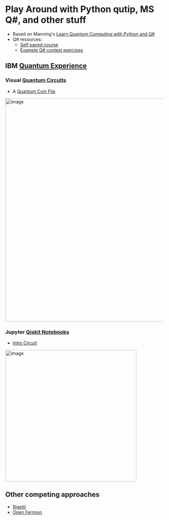# Play Around with Python qutip, MS Q#, and other stuff

* Based on Manning's [Learn Quantum Computing with Python and Q#](https://livebook.manning.com/book/learn-quantum-computing-with-python-and-q-sharp/chapter-2/v-4/208)
* Q# resources:
    * [Self paced course](https://cloudblogs.microsoft.com/quantum/2018/07/23/learn-at-your-own-pace-with-microsoft-quantum-katas/)
    * [Example Q# contest exercises](https://codeforces.com/contest/1002/problems)
    
## IBM [Quantum Experience](https://quantum-computing.ibm.com/docs/)

### Visual [Quantum Circults](https://quantum-computing.ibm.com/docs/start-iqx/drag-drop/first-circ#create-your-first-quantum-circuit)
* A [Quantum Coin Flip](https://quantum-computing.ibm.com/composer/b7242129bf10d99209e0774bad16c576)

<img width="708" alt="image" src="https://user-images.githubusercontent.com/291133/85964229-d21b9280-b986-11ea-8e66-958f8c388122.png">

### Jupyter [Qiskit Notebooks](https://quantum-computing.ibm.com/docs/start-iqx/code/first-circ#code-your-first-quantum-circuit)
* [Intro Circuit](https://quantum-computing.ibm.com/jupyter/user/FirstTry.ipynb)

<img width="417" alt="image" src="https://user-images.githubusercontent.com/291133/85964296-19098800-b987-11ea-91a6-4f5eb978702b.png">

## Other competing approaches

* [Rigetti](https://www.rigetti.com/systems)
* [Open Fermion](https://github.com/quantumlib/OpenFermion)
